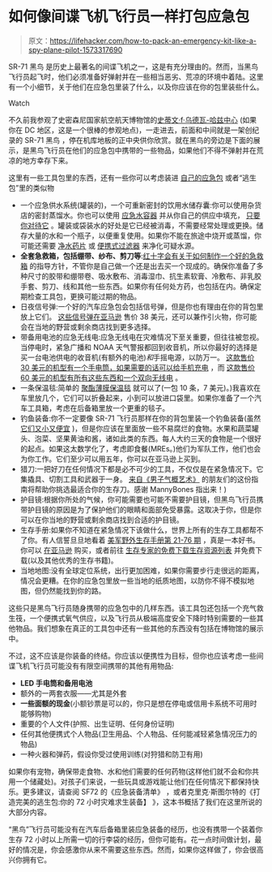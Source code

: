 # 如何像间谍飞机飞行员一样打包应急包

> 原文：<https://lifehacker.com/how-to-pack-an-emergency-kit-like-a-spy-plane-pilot-1573317690>

SR-71 黑鸟 是历史上最著名的间谍飞机之一，这是有充分理由的。然而，当黑鸟飞行员起飞时，他们必须准备好弹射并在一些相当恶劣、荒凉的环境中着陆。这里有一个小细节，关于他们在应急包里装了什么，以及你应该在你的包里装些什么。

Watch

不久前我参观了史密森尼国家航空航天博物馆的[史蒂文·f·乌德瓦-哈兹中心](http://airandspace.si.edu/visit/udvar-hazy-center/) (如果你在 DC 地区，这是一个很棒的参观地点)，一走进去，前面和中间就是一架创纪录的 SR-71 黑鸟 ，停在机库地板的正中央供你欣赏。就在黑鸟的旁边是下面的展示，是黑鸟飞行员在他们的应急包中携带的一些物品，如果他们不得不弹射并在荒凉的地方幸存下来。

这里有一些工具包里的东西，还有一些你可以考虑装进 [自己的应急包](https://lifehacker.com/make-sure-youre-prepared-for-disaster-with-a-72-hour-ki-5780934) 或者“逃生包”里的类似物

*   一个应急供水系统(罐装的)，一个可重新密封的饮用水储存囊:你可以使用杂货店的密封蒸馏水。你也可以使用 [应急水容器](http://www.thereadystore.com/water-storage/water-storage-containers/5-gallon-water-container-stackable) 并从你自己的供应中填充， [只要你对待它](http://www.fivecanyons.com/StoreWater.htm) 。罐装或袋装水的好处是它已经被消毒，不需要经常处理或更换。储存大量的水和一个瓶子，以便重复使用。如果你不能在旅途中烧开或蒸馏，你可能还需要 [净水药片](http://www.amazon.com/Potable-Aqua-Water-Treatment-Tablets/dp/B001949TKS?asc_campaign=InlineText&asc_refurl=https://lifehacker.com/how-to-pack-an-emergency-kit-like-a-spy-plane-pilot-1573317690&asc_source=&tag=kinjalifehackerlink-20) 或 [便携式过滤器](http://www.amazon.com/Vestergaard-Frandsen-527950-LifeStraw-Personal-Filter/dp/B006QF3TW4/?asc_campaign=InlineText&asc_refurl=https://lifehacker.com/how-to-pack-an-emergency-kit-like-a-spy-plane-pilot-1573317690&asc_source=&tag=kinjalifehackerlink-20) 来净化可疑水源。
*   **全套急救箱，包括绷带、纱布、剪刀等**:[红十字会有关于如何制作一个好的急救箱](http://www.redcross.org/prepare/location/home-family/get-kit/anatomy) 的指导方针，不管你是自己做一个还是出去买一个现成的。确保你准备了多种尺寸的胶带和绷带卷、吸水敷布、消毒湿巾、抗生素软膏、冷敷布、非乳胶手套、剪刀、线和其他一些东西。如果你有任何处方药，也包括在内。确保定期检查工具包，更换可能过期的物品。
*   日夜信号弹:一个好的汽车应急包会包括信号弹，但是你也有理由在你的背包里放上它们。 [这些信号弹在亚马逊](http://www.amazon.com/Signal-Flare-fire-Starter-2pk/dp/B007VG8QZC/?asc_campaign=InlineText&asc_refurl=https://lifehacker.com/how-to-pack-an-emergency-kit-like-a-spy-plane-pilot-1573317690&asc_source=&tag=kinjalifehackerlink-20) 售价 38 美元，还可以兼作引火物，你可能会在当地的野营或剩余商店找到更多选择。
*   带备用电池的应急无线电:应急无线电在灾难情况下至关重要，但往往被忽视。当停电时，紧急广播和 NOAA 天气警报都回到收音机，所以你最好的选择是买一台电池供电的收音机(有额外的电池)*和*手摇电源，以防万一。 [这款售价 30 美元的机型有一个手电筒，如果需要的话可以给手机充电](http://www.amazon.com/Ambient-Weather-WR-089-Emergency-Flashlight/dp/B004068AWU/?asc_campaign=InlineText&asc_refurl=https://lifehacker.com/how-to-pack-an-emergency-kit-like-a-spy-plane-pilot-1573317690&asc_source=&tag=kinjalifehackerlink-20) ，而 [这款售价 60 美元的机型有所有这些东西和一个双向无线电](http://www.amazon.com/Midland-XT511-Two-Way-Emergency-Crank/dp/B000P0O12I/?asc_campaign=InlineText&asc_refurl=https://lifehacker.com/how-to-pack-an-emergency-kit-like-a-spy-plane-pilot-1573317690&asc_source=&tag=kinjalifehackerlink-20) 。
*   一条保温毯:简单的 [聚酯薄膜保温毯](http://www.amazon.com/Emergency-Mylar-Thermal-Blankets-Pack/dp/B000GCRWCG/?asc_campaign=InlineText&asc_refurl=https://lifehacker.com/how-to-pack-an-emergency-kit-like-a-spy-plane-pilot-1573317690&asc_source=&tag=kinjalifehackerlink-20) 就可以了(一包 10 条，7 美元)。)我喜欢在车里放几个，它们可以折叠起来，小到可以放进口袋里。如果你准备了一个汽车工具箱，考虑在后备箱里放一个更重的毯子。
*   钓鱼装备:你不一定要像 SR-71 飞行员那样在你的背包里装一个钓鱼装备(虽然 [它们又小又便宜](http://www.amazon.com/15-Pc-Emergency-Survival-Fishing-Kit/dp/B004INB6QC?asc_campaign=InlineText&asc_refurl=https://lifehacker.com/how-to-pack-an-emergency-kit-like-a-spy-plane-pilot-1573317690&asc_source=&tag=kinjalifehackerlink-20) )，但是你应该在里面放一些不易腐烂的食物。水果和蔬菜罐头、泡菜、坚果黄油和酱，诸如此类的东西。每人大约三天的食物是一个很好的起点。如果这太数学化了，考虑即食餐(MREs。)他们为军队工作，他们也会为你工作。它们至少可以用五年，你可以在亚马逊上买到。
*   猎刀:一把好刀在任何情况下都是必不可少的工具，不仅仅是在紧急情况下。它集撬具、切割工具和武器于一身。 [来自《男子气概艺术》](http://www.artofmanliness.com/2011/11/29/how-to-choose-the-perfect-survival-knife/) 的朋友们的这份指南将帮助你挑选最适合你的生存刀。感谢 MannyBones 指出来！)
*   护目镜:根据你所处的气候，你可能需要也可能不需要护目镜，但黑鸟飞行员携带护目镜的原因是为了保护他们的眼睛和面部免受暴露。这取决于你，但是你可以在你当地的野营或剩余商店找到合适的护目镜。
*   生存手册:如果你不知道在紧急情况下该做什么，世界上所有的生存工具都帮不了你。有人信誓旦旦地看着 [美军野外生存手册第 21-76 期](http://www.survivalebooks.com/survivalfm3-0570.html) ，真是一本好书。你可以 [在亚马逊](http://www.amazon.com/US-Army-Survival-Manual-21-76/dp/0967512395?asc_campaign=InlineText&asc_refurl=https://lifehacker.com/how-to-pack-an-emergency-kit-like-a-spy-plane-pilot-1573317690&asc_source=&tag=kinjalifehackerlink-20) 购买，或者前往 [生存专家的免费下载生存资源列表](http://www.thesurvivalistblog.net/top-14-survival-downloads/) 并免费下载(以及其他优秀的生存书籍)。
*   当地地图:没有全球定位系统，出行更加困难，如果你需要步行走很远的距离，情况会更糟。在你的应急包里放一些当地的纸质地图，以防你不得不模拟地图，但仍然能找到你的路。

这些只是黑鸟飞行员随身携带的应急包中的几样东西。该工具包还包括一个充气救生筏，一个便携式氧气供应，以及飞行员从极端高度安全下降时特别需要的一些其他物品。我们想象在真正的工具包中还有一些其他的东西没有包括在博物馆的展示中。

不过，这不应该是你装备的终结。你应该以便携性为目标，但你也应该考虑一些间谍飞机飞行员可能没有有限空间携带的其他有用物品:

*   **LED 手电筒和备用电池**
*   额外的一两套衣服——尤其是外套
*   **一些面额的现金**(小额钞票是可以的，你只是想在停电或信用卡系统不可用时能够购物)
*   重要的个人文件(护照、出生证明、任何身份证明)
*   任何其他便携式个人物品(卫生用品、个人物品、任何能减轻紧急情况压力的物品)
*   一种火器和弹药，假设你受过使用训练(对狩猎和防卫有用)

如果你有宠物，确保带走食物、水和他们需要的任何药物(这样他们就不会和你共用一个储藏处)。对孩子们来说，一些玩具或游戏能让他们在任何情况下都保持快乐。更多建议，请查阅 SF72 的《应急装备清单》 ，或者克里克·斯图尔特的《打造完美的逃生包:你的 72 小时灾难求生装备】 》，这本书概括了我们在这里所说的大部分内容。

“黑鸟”飞行员可能没有在汽车后备箱里装应急装备的经历，也没有携带一个装着你生存 72 小时以上所需一切的行李袋的经历，但你可能有。花一点时间做计划，最好的情况是，你会感激你从来不需要这些东西。然而，如果你这样做了，你会很高兴你拥有它。